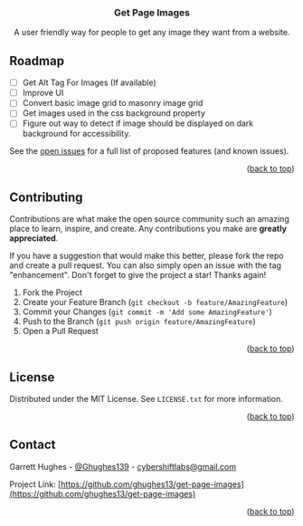 <a name="readme-top"></a>

<div align="center">
  <h3 align="center">Get Page Images</h3>

  <p align="center">
    A user friendly way for people to get any image they want from a website.
  </p>
</div>

## Roadmap

- [ ] Get Alt Tag For Images (If available)
- [ ] Improve UI
- [ ] Convert basic image grid to masonry image grid
- [ ] Get images used in the css background property
- [ ] Figure out way to detect if image should be displayed on dark background for accessibility.

See the [open issues](https://github.com/ghughes13/get-page-images) for a full list of proposed features (and known issues).

<p align="right">(<a href="#readme-top">back to top</a>)</p>

<!-- CONTRIBUTING -->

## Contributing

Contributions are what make the open source community such an amazing place to learn, inspire, and create. Any contributions you make are **greatly appreciated**.

If you have a suggestion that would make this better, please fork the repo and create a pull request. You can also simply open an issue with the tag "enhancement".
Don't forget to give the project a star! Thanks again!

1. Fork the Project
2. Create your Feature Branch (`git checkout -b feature/AmazingFeature`)
3. Commit your Changes (`git commit -m 'Add some AmazingFeature'`)
4. Push to the Branch (`git push origin feature/AmazingFeature`)
5. Open a Pull Request

<p align="right">(<a href="#readme-top">back to top</a>)</p>

<!-- LICENSE -->

## License

Distributed under the MIT License. See `LICENSE.txt` for more information.

<p align="right">(<a href="#readme-top">back to top</a>)</p>

<!-- CONTACT -->

## Contact

Garrett Hughes - [@Ghughes139](https://twitter.com/Ghughes139) - cybershiftlabs@gmail.com

Project Link: [https://github.com/ghughes13/get-page-images](https://github.com/ghughes13/get-page-images)

<p align="right">(<a href="#readme-top">back to top</a>)</p>
